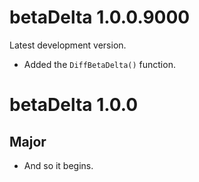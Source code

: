 # betaDelta 1.0.0.9000

Latest development version.

* Added the `DiffBetaDelta()` function.

# betaDelta 1.0.0

## Major

* And so it begins.
